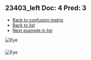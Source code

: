 ## 23403_left Doc: 4 Pred: 3
- [Back to confusion matrix](https://github.com/juliandewit/kaggle_retinopathy/blob/master/matrix.md)
- [Back to list](https://github.com/juliandewit/kaggle_retinopathy/blob/master/lists/43/list.md)
- [Next example in list](https://github.com/juliandewit/kaggle_retinopathy/blob/master/lists/43/23/23433_left.md)

![Eye](https://retinopaty.blob.core.windows.net/size1024/23403_left_4.jpeg)

### 

![Eye]()
